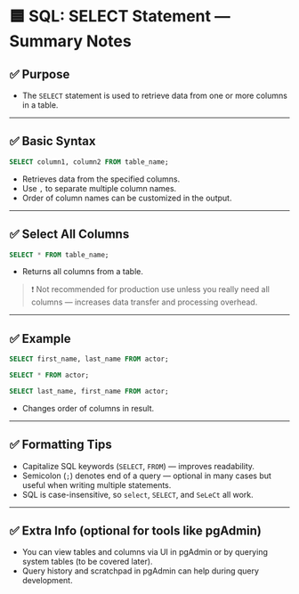 # 🟦 SQL: SELECT Statement — Summary Notes

## ✅ Purpose
- The `SELECT` statement is used to retrieve data from one or more columns in a table.

---

## ✅ Basic Syntax

```sql
SELECT column1, column2 FROM table_name;
```
- Retrieves data from the specified columns.
- Use `,` to separate multiple column names.
- Order of column names can be customized in the output.

---

## ✅ Select All Columns

```sql
SELECT * FROM table_name;
```
- Returns all columns from a table.

> ❗ Not recommended for production use unless you really need all columns — increases data transfer and processing overhead.

---

## ✅ Example

```sql
SELECT first_name, last_name FROM actor;
```

```sql
SELECT * FROM actor;
```

```sql
SELECT last_name, first_name FROM actor;
```
- Changes order of columns in result.

---

## ✅ Formatting Tips

- Capitalize SQL keywords (`SELECT`, `FROM`) — improves readability.
- Semicolon (`;`) denotes end of a query — optional in many cases but useful when writing multiple statements.
- SQL is case-insensitive, so `select`, `SELECT`, and `SeLeCt` all work.

---

## ✅ Extra Info (optional for tools like pgAdmin)

- You can view tables and columns via UI in pgAdmin or by querying system tables (to be covered later).
- Query history and scratchpad in pgAdmin can help during query development.